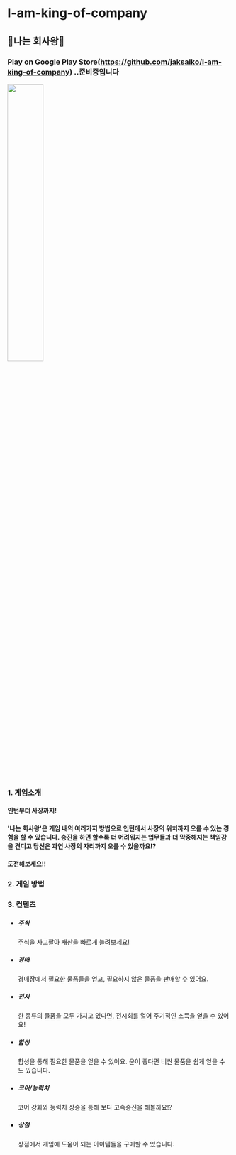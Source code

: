 # I-am-king-of-company
## :crown:나는 회사왕:crown:

### Play on Google Play Store(https://github.com/jaksalko/I-am-king-of-company) ..준비중입니다
<img src="https://user-images.githubusercontent.com/11826453/73425181-2db00880-4374-11ea-8369-8e747cb71d38.jpg" width="40%" height="40%">


### 1. 게임소개

  #### 인턴부터 사장까지! 
  #### '나는 회사왕'은 게임 내의 여러가지 방법으로 인턴에서 사장의 위치까지 오를 수 있는 경험을 할 수 있습니다.  승진을 하면 할수록 더 어려워지는 업무들과 더 막중해지는 책임감을 견디고 당신은 과연 사장의 자리까지 오를 수 있을까요!?  
  #### 도전해보세요!!
  
### 2. 게임 방법

### 3. 컨텐츠
  * ##### 주식
  
    주식을 사고팔아 재산을 빠르게 늘려보세요!
  * ##### 경매
  
    경매장에서 필요한 물품들을 얻고, 필요하지 않은 물품을 판매할 수 있어요.
  * ##### 전시
  
    한 종류의 물품을 모두 가지고 있다면, 전시회를 열어 주기적인 소득을 얻을 수 있어요!
  * ##### 합성
  
    합성을 통해 필요한 물품을 얻을 수 있어요. 운이 좋다면 비싼 물품을 쉽게 얻을 수도 있습니다.
  * ##### 코어/능력치
  
    코어 강화와 능력치 상승을 통해 보다 고속승진을 해볼까요!?
  * ##### 상점
  
    상점에서 게임에 도움이 되는 아이템들을 구매할 수 있습니다.
  


